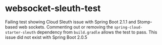 # websocket-sleuth-test

Failing test showing Cloud Sleuth issue with Spring Boot 2.1.1 and Stomp-based web sockets. Commenting out or removing the 
`spring-cloud-starter-sleuth` dependency from `build.gradle` allows the test to pass. This issue did not exist with Spring Boot 2.0.5
